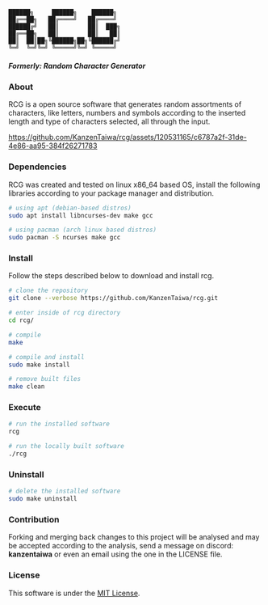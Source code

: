 ```
██████╗     ██████╗    ██████╗
██╔══██╗   ██╔════╝   ██╔════╝
██████╔╝   ██║        ██║  ███╗
██╔══██╗   ██║        ██║   ██║
██║  ██║██╗╚██████╗██╗╚██████╔╝
╚═╝  ╚═╝╚═╝ ╚═════╝╚═╝ ╚═════╝
```

##### Formerly: _Random Character Generator_

### About
RCG is a open source software that generates random assortments of characters, like letters, numbers and symbols according to the
inserted length and type of characters selected, all through the input.

https://github.com/KanzenTaiwa/rcg/assets/120531165/c6787a2f-31de-4e86-aa95-384f26271783

### Dependencies
RCG was created and tested on linux x86_64 based OS, install the following libraries according to your package manager and distribution.
```sh
# using apt (debian-based distros)
sudo apt install libncurses-dev make gcc
```

```sh
# using pacman (arch linux based distros)
sudo pacman -S ncurses make gcc
```

### Install
Follow the steps described below to download and install rcg.
```sh
# clone the repository
git clone --verbose https://github.com/KanzenTaiwa/rcg.git

# enter inside of rcg directory
cd rcg/

# compile
make

# compile and install
sudo make install

# remove built files
make clean
```

### Execute
```sh
# run the installed software
rcg

# run the locally built software
./rcg
```

### Uninstall
```sh
# delete the installed software
sudo make uninstall
```

### Contribution
Forking and merging back changes to this project will be analysed and may be accepted according to the analysis, send a message
on discord: **kanzentaiwa** or even an email using the one in the LICENSE file.

### License
This software is under the [MIT License](./LICENSE).
